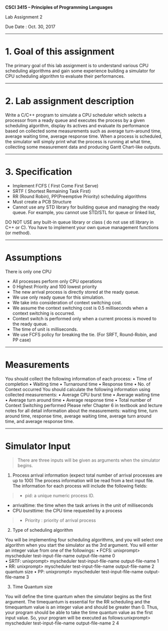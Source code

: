 
**CSCI 3415 – Principles of Programming Languages**

Lab Assignment 2

Due Date  :  Oct. 30, 2017

-----------------

# 1. Goal of this assignment

> 
The primary goal of this lab assignment is to understand various CPU scheduling algorithms and gain some experience building 
a simulator for CPU scheduling algorithm to evaluate their performances.
>

-----------------

# 2. Lab assignment description

> 
Write a C/C++ program to simulate a CPU scheduler which selects a processor from a ready queue and executes the process by a 
given scheduling algorithm, display its actives and evaluate its performance based on collected some measurements such 
as average turn-around time, average waiting time, average response time. When a process is scheduled, the simulator will 
simply print what the process is running at what time, collecting some measurement data and producing Gantt Chart-like outputs. 
>

-----------------

# 3. Specification 

> 
- Implement FCFS ( First Come First Serve)
- SRTF ( Shortest Remaining Task First)
- RR (Round Robin), PP(Preemptive Priority) scheduling algorithms
- Must create a PCB Structure 
- Cannot use any STD library for building queue and managing the ready queue. 
For example, you cannot use STD/STL for queue or linked list, 

DO NOT USE any built-in queue library or class ( do not use stl library in C++ or C). You have to implement your own queue management functions (or method).

>

-----------------

# Assumptions 
There is only one CPU
- All processes perform only CPU operations
- 0 Highest Priority and 100 lowest priority 
- The new arrival process is directly stored at the ready queue.
- We use only ready queue for this simulation.
- We take into consideration of context switching cost. 
- We assume the context switching cost is 0.5 milliseconds when a context switching is occurred.
- Context switch is performed only when a current process is moved to the ready queue.  
- The time of unit is milliseconds.
- We use FCFS policy for breaking the tie. (For SRFT, Round-Robin, and PP case)
 
-----------------

# Measurements 
You should collect the following information of each process:
• Time of completion
• Waiting time
• Turnaround time
• Response time
• No. of Context occurred You should calculate the following information using collected measurements:
• Average CPU burst time
• Average waiting time
• Average turn around time
• Average response time
• Total number of Context Switching performed Please refer Chapter 6 in textbook and lecture notes for all detail information about the measurements: waiting time, turn around time, response time, average waiting time, average turn around time, and average response time.

-----------------

# Simulator Input

> There are three inputs will be given as arguments when the simulator begins.     
1. Process arrival information (expect total number of arrival processes are up to 100)
The process information will be read from a text input file. The information for each process will include the following fields: 
>-  pid: a unique numeric process ID.
-  arrivaltime: the time when the task arrives in the unit of milliseconds
-  CPU bursttime: the CPU time requested by a process              
>-  Priority : priority of arrival process 

2. Type of scheduling algorithm

You will be implementing four scheduling algorithms, and you will select one algorithm when you start the simulator as the 3rd argument. You will enter an integer value from one of the followings:
• FCFS:  unixprompt> myscheduler test-input-file-name  output-file-name 0  
• SRTF:  unixprompt> myscheduler test-input-file-name  output-file-name  1  
• RR:    unixprompt> myscheduler test-input-file-name  output-file-name 2 quantum size
• PP:    unixprompt> myscheduler test-input-file-name  output-file-name 3

3. Time Quantum size

You will define the time quantum when the simulator begins as the first argument. The timequantum is essential for the RR scheduling and the timequantum value is an integer value and should be greater than 0.  Thus, your program should be able to take the time quantum value as the first input value. So, your program will be executed as follows:unixprompt> myscheduler test-input-file-name  output-file-name 2 4

>
      
